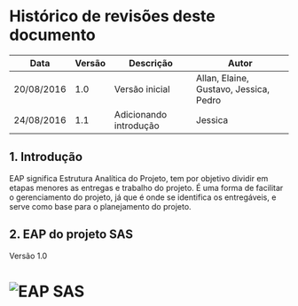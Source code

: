 # Histórico de revisões deste documento

|Data|Versão|Descrição|Autor|
|----|------|---------|-------|
| 20/08/2016 |1.0 |Versão inicial |Allan, Elaine, Gustavo, Jessica, Pedro |
| 24/08/2016 |1.1 |Adicionando introdução |Jessica |

## 1. Introdução
EAP significa Estrutura Analítica do Projeto, tem por objetivo dividir em etapas menores as entregas e trabalho do projeto. É uma forma de facilitar o gerenciamento do projeto, já que é onde se identifica os entregáveis, e serve como base para o planejamento do projeto.

## 2. EAP do projeto SAS
Versão 1.0
# ![EAP SAS](https://raw.githubusercontent.com/wiki/fga-gpp-mds/2016.2-Time05-SalasFGA/img/EAP.png) 